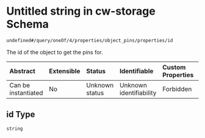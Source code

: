 # Untitled string in cw-storage Schema

```txt
undefined#/query/oneOf/4/properties/object_pins/properties/id
```

The id of the object to get the pins for.

| Abstract            | Extensible | Status         | Identifiable            | Custom Properties | Additional Properties | Access Restrictions | Defined In                                                         |
| :------------------ | :--------- | :------------- | :---------------------- | :---------------- | :-------------------- | :------------------ | :----------------------------------------------------------------- |
| Can be instantiated | No         | Unknown status | Unknown identifiability | Forbidden         | Allowed               | none                | [cw-storage.json\*](schema/cw-storage.json "open original schema") |

## id Type

`string`
